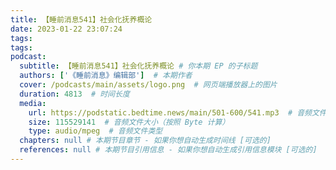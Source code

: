 ```yaml
---
title: 【睡前消息541】社会化抚养概论
date: 2023-01-22 23:07:24
tags:
tags:
podcast:
  subtitle: 【睡前消息541】社会化抚养概论 # 你本期 EP 的子标题
  authors: ['《睡前消息》编辑部']  # 本期作者
  cover: /podcasts/main/assets/logo.png  # 网页端播放器上的图片
  duration: 4813  # 时间长度
  media:
    url: https://podstatic.bedtime.news/main/501-600/541.mp3  # 音频文件
    size: 115529141  # 音频文件大小（按照 Byte 计算）
    type: audio/mpeg  # 音频文件类型
  chapters: null # 本期节目章节 - 如果你想自动生成时间线 [可选的]
  references: null # 本期节目引用信息 - 如果你想自动生成引用信息模块 [可选的]
---
```

